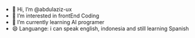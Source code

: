 - 👋 Hi, I’m @abdulaziz-ux
- 👀 I’m interested in frontEnd Coding
- 🌱 I’m currently learning AI programer
- 😄 Languange: i can speak english, indonesia and still learning Spanish

<!---
abdulaziz-ux/abdulaziz-ux is a ✨ special ✨ repository because its `README.md` (this file) appears on your GitHub profile.
You can click the Preview link to take a look at your changes.
--->
